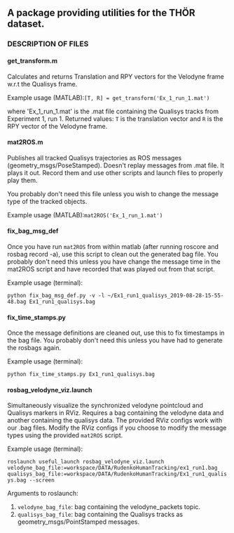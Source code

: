 ## A package providing utilities for the THÖR dataset.

### DESCRIPTION OF FILES

#### get_transform.m
Calculates and returns Translation and RPY vectors for the Velodyne frame w.r.t the Qualisys frame.

Example usage (MATLAB):`[T, R] = get_transform('Ex_1_run_1.mat')`

where 'Ex_1_run_1.mat' is the .mat file containing the Qualisys tracks from Experiment 1, run 1.
Returned values: `T` is the translation vector and `R` is the RPY vector of the Velodyne frame.


#### mat2ROS.m
Publishes all tracked Qualisys trajectories as ROS messages (geometry_msgs/PoseStamped).
Doesn't replay messages from .mat file. It plays it out. Record them and use other scripts and launch files to properly play them.

You probably don't need this file unless you wish to change the message type of the tracked objects.

Example usage (MATLAB):`mat2ROS('Ex_1_run_1.mat')`

#### fix_bag_msg_def
Once you have run `mat2ROS` from within matlab (after running roscore and rosbag record -a), use this script to clean out the generated bag file.
You probably don't need this unless you have change the message time in the mat2ROS script and have recorded that was played out from that script.

Example usage (terminal):

```python fix_bag_msg_def.py -v -l ~/Ex1_run1_qualisys_2019-08-28-15-55-48.bag Ex1_run1_qualisys.bag```

#### fix_time_stamps.py
Once the message definitions are cleaned out, use this to fix timestamps in the bag file.
You probably don't need this unless you have had to generate the rosbags again.

Example usage (terminal):

```python fix_time_stamps.py Ex1_run1_qualisys.bag```

#### rosbag_velodyne_viz.launch
Simultaneously visualize the synchronized velodyne pointcloud and Qualisys markers in RViz. 
Requires a bag containing the velodyne data and another containing the qualisys data.
The provided RViz configs work with our .bag files. 
Modify the RViz configs if you choose to modify the message types using the provided `mat2ROS` script. 

Example usage (terminal): 

```roslaunch useful_launch rosbag_velodyne_viz.launch velodyne_bag_file:=workspace/DATA/RudenkoHumanTracking/ex1_run1.bag qualisys_bag_file:=workspace/DATA/RudenkoHumanTracking/Ex1_run1_qualisys.bag --screen```

Arguments to roslaunch:
1. `velodyne_bag_file`: bag containing the velodyne_packets topic.
2. `qualisys_bag_file`: bag containing the Qualisys tracks as geometry_msgs/PointStamped messages. 


